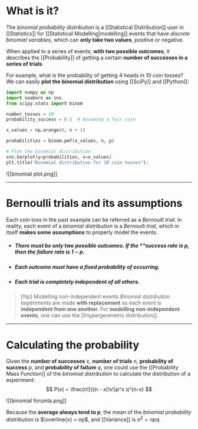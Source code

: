 # What is it?

The *binomial probability distribution* is a [[Statistical Distribution]] user in [[Statistics]] for [[Statistical Modelling|modelling]] events that have *discrete binomial variables*, which can **only take two values**, positive or negative.

When applied to a series of events, **with two possible outcomes**, it describes the [[Probability]] of getting a certain **number of successes in a series of trials**. 

For example, what is the probability of getting 4 heads in 10 coin tosses? We can easily **plot the binomial distribution** using [[SciPy]] and [[Python]]:

```python
import numpy as np
import seaborn as sns
from scipy.stats import binom

number_tosses = 10
probability_success = 0.5  # Assuming a fair coin

x_values = np.arange(0, n + 1)

probabilities = binom.pmf(x_values, n, p)

# Plot the binomial distribution
sns.barplot(y=probabilities, x=x_values)
plt.title("Binomial distribution for 10 coin tosses");
```

![[binomial plot.png]]
___
# Bernoulli trials and its assumptions

Each coin toss in the past example can be referred as a *Bernoulli trial*. In reality, each event of a *binomial distribution* is a *Bernoulli trial*, which in itself **makes some assumptions** to properly model the events.

- ##### There must be only two possible outcomes. If the **success rate is $p$, then the failure rate is $1 - p$.
- ##### Each outcome must have a fixed probability of occurring.
- ##### Each trial is completely independent of all others.

>[!tip] Modelling non-independent events
>*Binomial distribution* experiments are made **with replacement** so each event is **independent from one another**. For **modelling non-independent events**, one can use the [[Hypergeometric distribution]].

___
# Calculating the probability

Given the **number of successes** $x$, **number of trials** $n$, **probability of success** $p$, and **probability of failure** $q$, one could use the [[Probability Mass Function]] of the *binomial distribution* to calculate the distribution of a experiment:
$$
P(x) = \frac{n!}{(n - x)!x!}p^x q^{n-x}
$$

![[binomial forumla.png]]

Because the **average always tend to $p$**, the mean of the *binomial probability distribution* is $\overline{x} = np$, and [[Variance]] is $\sigma ^ 2 = npq$.